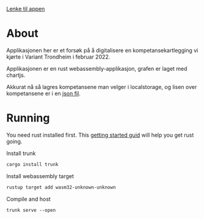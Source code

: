 [Lenke til appen](https://variant-kompetanse.pages.dev/)

# About 

Applikasjonen her er et forsøk på å digitalisere en kompetansekartlegging vi kjørte i Variant Trondheim i februar 2022. 

Applikasjonen er en rust webassembly-applikasjon, grafen er laget med chartjs. 

Akkurat nå så lagres kompetansene man velger i localstorage, og lisen over kompetansene er i en [json fil](./example.json).

# Running

You need rust installed first. This [getting started guid](https://www.rust-lang.org/learn/get-started) will help you get rust going. 

Install trunk 
```bash
cargo install trunk
```

Install webassembly target

```bash
rustup target add wasm32-unknown-unknown
```

Compile and host

```
trunk serve --open
```
